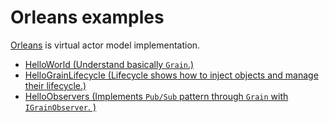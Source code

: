 # Orleans examples

[Orleans](https://github.com/dotnet/orleans) is virtual actor model implementation.

- [HelloWorld (Understand basically `Grain`.)](./HelloWorld/README.md)
- [HelloGrainLifecycle (Lifecycle shows how to inject objects and manage their lifecycle.)](./HelloGrainLifecycle/README.md)
- [HelloObservers (Implements `Pub/Sub` pattern through `Grain` with `IGrainObserver`. )](./HelloObservers/README.md)